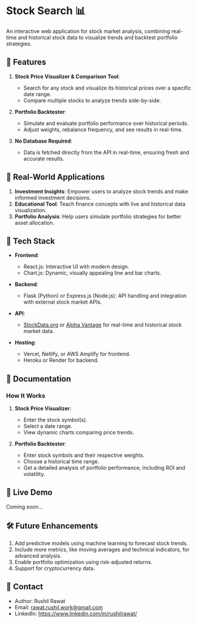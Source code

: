 # Stock Search 📊  
An interactive web application for stock market analysis, combining real-time and historical stock data to visualize trends and backtest portfolio strategies.

## 🌟 Features  
1. **Stock Price Visualizer & Comparison Tool**:  
   - Search for any stock and visualize its historical prices over a specific date range.  
   - Compare multiple stocks to analyze trends side-by-side.  
   
2. **Portfolio Backtester**:  
   - Simulate and evaluate portfolio performance over historical periods.  
   - Adjust weights, rebalance frequency, and see results in real-time.

3. **No Database Required**:  
   - Data is fetched directly from the API in real-time, ensuring fresh and accurate results. 

## 🎯 Real-World Applications
1. **Investment Insights**: Empower users to analyze stock trends and make informed investment decisions.
2. **Educational Tool**: Teach finance concepts with live and historical data visualization.
3. **Portfolio Analysis**: Help users simulate portfolio strategies for better asset allocation.

## 🚀 Tech Stack  
- **Frontend**:  
  - React.js: Interactive UI with modern design.  
  - Chart.js: Dynamic, visually appealing line and bar charts.  

- **Backend**:  
  - Flask (Python) or Express.js (Node.js): API handling and integration with external stock market APIs.  

- **API**:  
  - [StockData.org](https://www.stockdata.org/) or [Alpha Vantage](https://www.alphavantage.co/) for real-time and historical stock market data.  

- **Hosting**:  
  - Vercel, Netlify, or AWS Amplify for frontend.  
  - Heroku or Render for backend.

## 📘 Documentation  
### **How It Works**  
1. **Stock Price Visualizer**:  
   - Enter the stock symbol(s).  
   - Select a date range.  
   - View dynamic charts comparing price trends.

2. **Portfolio Backtester**:  
   - Enter stock symbols and their respective weights.  
   - Choose a historical time range.  
   - Get a detailed analysis of portfolio performance, including ROI and volatility.  

## 🔗 Live Demo  
Coming soon...  

## 🛠 Future Enhancements
1. Add predictive models using machine learning to forecast stock trends.
2. Include more metrics, like moving averages and technical indicators, for advanced analysis.
3. Enable portfolio optimization using risk-adjusted returns.
4. Support for cryptocurrency data.

## 📧 Contact
- Author: Rushil Rawat
- Email: rawat.rushil.work@gmail.com
- LinkedIn: https://www.linkedin.com/in/rushilrawat/
